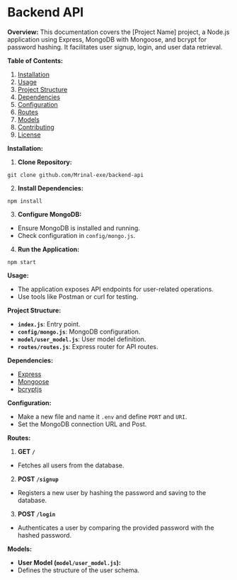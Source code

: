 # **Backend API**

**Overview:**
This documentation covers the [Project Name] project, a Node.js application using Express, MongoDB with Mongoose, and bcrypt for password hashing. It facilitates user signup, login, and user data retrieval.

**Table of Contents:**
1. [Installation](#installation)
2. [Usage](#usage)
3. [Project Structure](#project-structure)
4. [Dependencies](#dependencies)
5. [Configuration](#configuration)
6. [Routes](#routes)
7. [Models](#models)
8. [Contributing](#contributing)
9. [License](#license)

**Installation:**
1. **Clone Repository:**
```
git clone github.com/Mrinal-exe/backend-api
```

2. **Install Dependencies:**
```
npm install
```

3. **Configure MongoDB:**
- Ensure MongoDB is installed and running.
- Check configuration in `config/mongo.js`.

4. **Run the Application:**
```
npm start
```

**Usage:**
- The application exposes API endpoints for user-related operations.
- Use tools like Postman or curl for testing.

**Project Structure:**
- **`index.js`**: Entry point.
- **`config/mongo.js`**: MongoDB configuration.
- **`model/user_model.js`**: User model definition.
- **`routes/routes.js`**: Express router for API routes.

**Dependencies:**
- [Express](https://expressjs.com/)
- [Mongoose](https://mongoosejs.com/)
- [bcryptjs](https://www.npmjs.com/package/bcryptjs)

**Configuration:**
- Make a new file and name it `.env` and define `PORT` and `URI`.
- Set the MongoDB connection URL and Post.

**Routes:**
1. **GET `/`**
- Fetches all users from the database.

2. **POST `/signup`**
- Registers a new user by hashing the password and saving to the database.

3. **POST `/login`**
- Authenticates a user by comparing the provided password with the hashed password.

**Models:**
- **User Model (`model/user_model.js`):**
- Defines the structure of the user schema.



